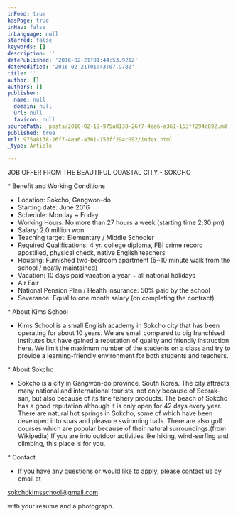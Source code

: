 ```yaml
---
inFeed: true
hasPage: true
inNav: false
inLanguage: null
starred: false
keywords: []
description: ''
datePublished: '2016-02-21T01:44:53.921Z'
dateModified: '2016-02-21T01:43:07.978Z'
title: ''
author: []
authors: []
publisher:
  name: null
  domain: null
  url: null
  favicon: null
sourcePath: _posts/2016-02-19-975a8138-26f7-4ea6-a361-153ff294c092.md
published: true
url: 975a8138-26f7-4ea6-a361-153ff294c092/index.html
_type: Article

---
```

JOB OFFER FROM THE BEAUTIFUL COASTAL CITY - SOKCHO

\* Benefit and Working Conditions

- Location: Sokcho, Gangwon-do  
- Starting date: June 2016  
- Schedule: Monday ~ Friday  
- Working Hours: No more than 27 hours a week (starting time 2;30 pm)  
- Salary: 2.0 million won  
- Teaching target: Elementary / Middle Schooler  
- Required Qualifications: 4 yr. college diploma, FBI crime record apostilled, physical check, native English teachers  
- Housing: Furnished two-bedroom apartment (5~10 minute walk from the school / neatly maintained)  
- Vacation: 10 days paid vacation a year + all national holidays  
- Air Fair  
- National Pension Plan / Health insurance: 50% paid by the school  
- Severance: Equal to one month salary (on completing the contract)

\* About Kims School

- Kims School is a small English academy in Sokcho city that has been operating for about 10 years. We are small compared to big franchised institutes but have gained a reputation of quality and friendly instruction here. We limit the maximum number of the students on a class and try to provide a learning-friendly environment for both students and teachers.

\* About Sokcho

- Sokcho is a city in Gangwon-do province, South Korea. The city attracts many national and international tourists, not only because of Seorak-san, but also because of its fine fishery products. The beach of Sokcho has a good reputation although it is only open for 42 days every year. There are natural hot springs in Sokcho, some of which have been developed into spas and pleasure swimming halls. There are also golf courses which are popular because of their natural surroundings.(from Wikipedia) If you are into outdoor activities like hiking, wind-surfing and climbing, this place is for you.

\* Contact

- If you have any questions or would like to apply, please contact us by email at

[sokchokimsschool@gmail.com][0]

with your resume and a photograph.

[0]: mailto:sokchokimsschool@gmail.com